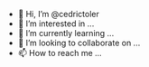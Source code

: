 - 👋 Hi, I’m @cedrictoler
- 👀 I’m interested in ...
- 🌱 I’m currently learning ...
- 💞️ I’m looking to collaborate on ...
- 📫 How to reach me ...

<!---
cedrictoler/cedrictoler is a ✨ special ✨ repository because its `README.md` (this file) appears on your GitHub profile.
You can click the Preview link to take a look at your changes.
--->
